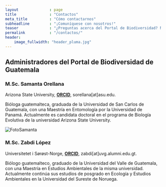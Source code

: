 ```yaml
---
layout              : page
title               : "Contactos"
meta_title          : "Cómo contactarnos"
subheadline         : "¡Comuníquese con nosotros!"
teaser              : "¿Preguntas acerca del Portal de Biodiversidad? No dude en contactarnos."
permalink           : "/contactos/"
header:
    image_fullwidth: "header_pluma.jpg"
---
```

## Administradores del Portal de Biodiversidad de Guatemala

### M.Sc. Samanta Orellana
Arizona State University, [**ORCID**](https://orcid.org/0000-0002-4098-5823), sorellana[at]asu.edu.
  
  Bióloga guatemalteca, graduada de la Universidad de San Carlos de Guatemala, con una Maestría en Entomología por la Universidad de Panamá. Actualmente es candidata doctoral en el programa de Biología Evolutiva de la universidad Arizona State University.

  ![FotoSamanta](https://github.com/biodiversidadgt/docs/assets/69399374/215b6e40-bf30-4708-bee3-843cd28ecb0b)


### M.Sc. Zabdi López
Universitetet i Sørøst-Norge, [**ORCID**](https://orcid.org/0000-0003-0449-7352), zabdi[at]uvg.alumni.edu.gt.
  
  Biólogo guatemalteco, graduado de la Universidad del Valle de Guatemala, con una Maestría en Estudios Ambientales de la misma universidad. Actualmente continúa sus estudios de posgrado en Ecología y Estudios Ambientales en la Universidad del Sureste de Noruega. 
